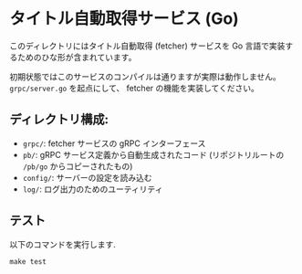 # タイトル自動取得サービス (Go)
このディレクトリにはタイトル自動取得 (fetcher) サービスを Go 言語で実装するためのひな形が含まれています。

初期状態ではこのサービスのコンパイルは通りますが実際は動作しません。`grpc/server.go` を起点にして、 fetcher の機能を実装してください。

## ディレクトリ構成:

- `grpc/`: fetcher サービスの gRPC インターフェース
- `pb/`: gRPC サービス定義から自動生成されたコード (リポジトリルートの `/pb/go` からコピーされたもの)
- `config/`: サーバーの設定を読み込む
- `log/`: ログ出力のためのユーティリティ

## テスト
以下のコマンドを実行します.

``` shell
make test
```
